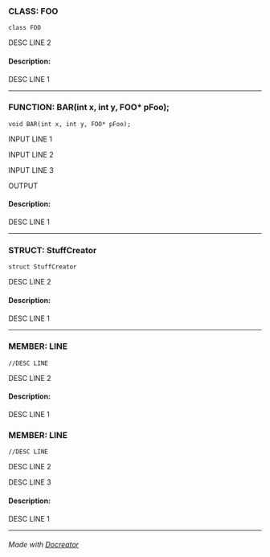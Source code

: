 ### **CLASS**: FOO

``` class FOO ```

DESC LINE 2

#### **Description:**
DESC LINE 1

----------
### **FUNCTION**: BAR(int x, int y, FOO* pFoo); 

``` void BAR(int x, int y, FOO* pFoo);  ```

INPUT LINE 1

INPUT LINE 2

INPUT LINE 3

OUTPUT

#### **Description:**
DESC LINE 1

----------
### **STRUCT**: StuffCreator

``` struct StuffCreator ```

DESC LINE 2

#### **Description:**
DESC LINE 1

----------
### **MEMBER**: LINE

``` //DESC LINE ```

DESC LINE 2

#### **Description:**
DESC LINE 1

### **MEMBER**: LINE

``` //DESC LINE ```

DESC LINE 2

DESC LINE 3

#### **Description:**
DESC LINE 1

----------

###### Made with [Docreator](https://github.com/nirex0/docreator)